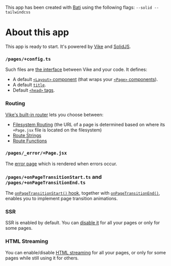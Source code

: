 This app has been created with [Bati](https://batijs.github.io) using the following flags: `--solid --tailwindcss`

# About this app
This app is ready to start. It's powered by [Vike](https://vike.dev) and [SolidJS](https://www.solidjs.com/guides/getting-started).

### `/pages/+config.ts`
Such  files are [the interface](https://vike.dev/config) between Vike and your code. It defines:
- A default [`<Layout>` component](https://vike.dev/Layout) (that wraps your [`<Page>` components](https://vike.dev/Page)).
- A default [`title`](https://vike.dev/head).
- Default [`<head>` tags](https://vike.dev/head).

### Routing
[Vike's built-in router](https://vike.dev/routing) lets you choose between:
 - [Filesystem Routing](https://vike.dev/filesystem-routing) (the URL of a page is determined based on where its `+Page.jsx` file is located on the filesystem)
 - [Route Strings](https://vike.dev/route-string)
 - [Route Functions](https://vike.dev/route-function)

### `/pages/_error/+Page.jsx`
The [error page](https://vike.dev/error-page) which is rendered when errors occur.

### `/pages/+onPageTransitionStart.ts` and `/pages/+onPageTransitionEnd.ts`
The [`onPageTransitionStart()` hook](https://vike.dev/onPageTransitionStart), together with [`onPageTransitionEnd()`](https://vike.dev/onPageTransitionEnd), enables you to implement page transition animations.

### SSR
SSR is enabled by default. You can [disable it](https://vike.dev/ssr) for all your pages or only for some pages.

### HTML Streaming
You can enable/disable [HTML streaming](https://vike.dev/streaming) for all your pages, or only for some pages while still using it for others.


